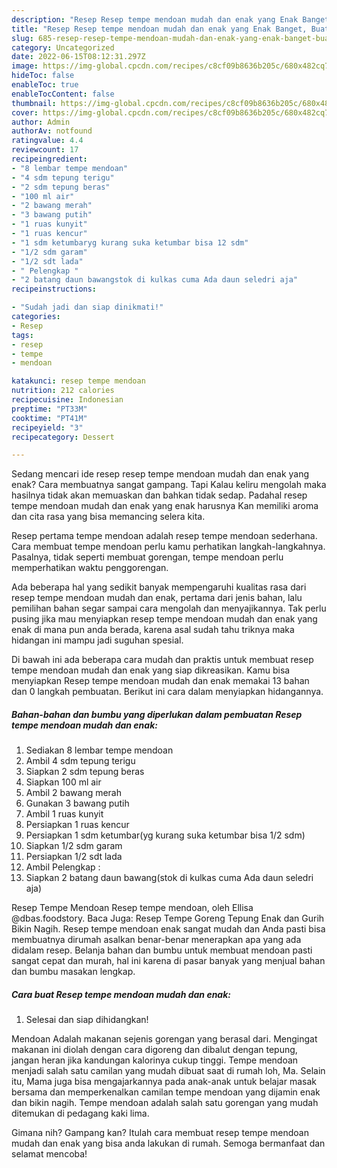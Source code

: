 ```yaml
---
description: "Resep Resep tempe mendoan mudah dan enak yang Enak Banget, Buat Buka Puasa Enak Banget"
title: "Resep Resep tempe mendoan mudah dan enak yang Enak Banget, Buat Buka Puasa Enak Banget"
slug: 685-resep-resep-tempe-mendoan-mudah-dan-enak-yang-enak-banget-buat-buka-puasa-enak-banget
category: Uncategorized
date: 2022-06-15T08:12:31.297Z
image: https://img-global.cpcdn.com/recipes/c8cf09b8636b205c/680x482cq70/resep-tempe-mendoan-mudah-dan-enak-foto-resep-utama.jpg
hideToc: false
enableToc: true
enableTocContent: false
thumbnail: https://img-global.cpcdn.com/recipes/c8cf09b8636b205c/680x482cq70/resep-tempe-mendoan-mudah-dan-enak-foto-resep-utama.jpg
cover: https://img-global.cpcdn.com/recipes/c8cf09b8636b205c/680x482cq70/resep-tempe-mendoan-mudah-dan-enak-foto-resep-utama.jpg
author: Admin
authorAv: notfound
ratingvalue: 4.4
reviewcount: 17
recipeingredient:
- "8 lembar tempe mendoan"
- "4 sdm tepung terigu"
- "2 sdm tepung beras"
- "100 ml air"
- "2 bawang merah"
- "3 bawang putih"
- "1 ruas kunyit"
- "1 ruas kencur"
- "1 sdm ketumbaryg kurang suka ketumbar bisa 12 sdm"
- "1/2 sdm garam"
- "1/2 sdt lada"
- " Pelengkap "
- "2 batang daun bawangstok di kulkas cuma Ada daun seledri aja"
recipeinstructions:

- "Sudah jadi dan siap dinikmati!"
categories:
- Resep
tags:
- resep
- tempe
- mendoan

katakunci: resep tempe mendoan 
nutrition: 212 calories
recipecuisine: Indonesian
preptime: "PT33M"
cooktime: "PT41M"
recipeyield: "3"
recipecategory: Dessert

---
```



Sedang mencari ide resep resep tempe mendoan mudah dan enak yang enak? Cara membuatnya sangat gampang. Tapi Kalau keliru mengolah maka hasilnya tidak akan memuaskan dan bahkan tidak sedap. Padahal resep tempe mendoan mudah dan enak yang enak harusnya Kan memiliki aroma dan cita rasa yang bisa memancing selera kita.


Resep pertama tempe mendoan adalah resep tempe mendoan sederhana. Cara membuat tempe mendoan perlu kamu perhatikan langkah-langkahnya. Pasalnya, tidak seperti membuat gorengan, tempe mendoan perlu memperhatikan waktu penggorengan.

Ada beberapa hal yang sedikit banyak mempengaruhi kualitas rasa dari resep tempe mendoan mudah dan enak, pertama dari jenis bahan, lalu pemilihan bahan segar sampai cara mengolah dan menyajikannya. Tak perlu pusing jika mau menyiapkan resep tempe mendoan mudah dan enak yang enak di mana pun anda berada, karena asal sudah tahu triknya maka hidangan ini mampu jadi suguhan spesial.


Di bawah ini ada beberapa cara mudah dan praktis untuk membuat resep tempe mendoan mudah dan enak yang siap dikreasikan. Kamu bisa menyiapkan Resep tempe mendoan mudah dan enak memakai 13 bahan dan 0 langkah pembuatan. Berikut ini cara dalam menyiapkan hidangannya.

<!--inarticleads1-->

##### Bahan-bahan dan bumbu yang diperlukan dalam pembuatan Resep tempe mendoan mudah dan enak:

1. Sediakan 8 lembar tempe mendoan
1. Ambil 4 sdm tepung terigu
1. Siapkan 2 sdm tepung beras
1. Siapkan 100 ml air
1. Ambil 2 bawang merah
1. Gunakan 3 bawang putih
1. Ambil 1 ruas kunyit
1. Persiapkan 1 ruas kencur
1. Persiapkan 1 sdm ketumbar(yg kurang suka ketumbar bisa 1/2 sdm)
1. Siapkan 1/2 sdm garam
1. Persiapkan 1/2 sdt lada
1. Ambil  Pelengkap :
1. Siapkan 2 batang daun bawang(stok di kulkas cuma Ada daun seledri aja)


Resep Tempe Mendoan Resep tempe mendoan, oleh Ellisa @dbas.foodstory. Baca Juga: Resep Tempe Goreng Tepung Enak dan Gurih Bikin Nagih. Resep tempe mendoan enak sangat mudah dan Anda pasti bisa membuatnya dirumah asalkan benar-benar menerapkan apa yang ada didalam resep. Belanja bahan dan bumbu untuk membuat mendoan pasti sangat cepat dan murah, hal ini karena di pasar banyak yang menjual bahan dan bumbu masakan lengkap. 

<!--inarticleads2-->

##### Cara buat Resep tempe mendoan mudah dan enak:


1. Selesai dan siap dihidangkan!

Mendoan Adalah makanan sejenis gorengan yang berasal dari. Mengingat makanan ini diolah dengan cara digoreng dan dibalut dengan tepung, jangan heran jika kandungan kalorinya cukup tinggi. Tempe mendoan menjadi salah satu camilan yang mudah dibuat saat di rumah loh, Ma. Selain itu, Mama juga bisa mengajarkannya pada anak-anak untuk belajar masak bersama dan memperkenalkan camilan tempe mendoan yang dijamin enak dan bikin nagih. Tempe mendoan adalah salah satu gorengan yang mudah ditemukan di pedagang kaki lima. 

Gimana nih? Gampang kan? Itulah cara membuat resep tempe mendoan mudah dan enak yang bisa anda lakukan di rumah. Semoga bermanfaat dan selamat mencoba!
